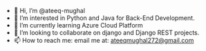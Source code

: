 - 👋 Hi, I’m @ateeq-mughal
- 👀 I’m interested in Python and Java for Back-End Development.
- 🌱 I’m currently learning Azure Cloud Platform
- 💞️ I’m looking to collaborate on django and Django REST projects.
- 📫 How to reach me: email me at: ateeqmughal272@gmail.com

<!---
ateeq-mughal/ateeq-mughal is a ✨ special ✨ repository because its `README.md` (this file) appears on your GitHub profile.
You can click the Preview link to take a look at your changes.
--->
